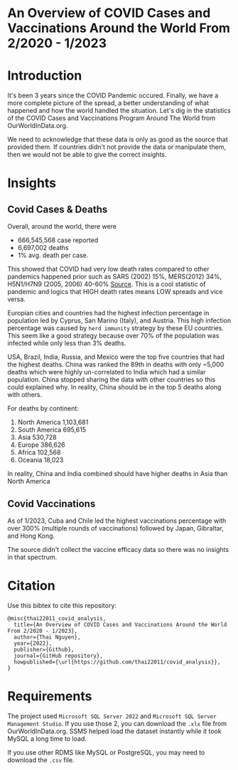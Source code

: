 # An Overview of COVID Cases and Vaccinations Around the World From 2/2020 - 1/2023

# Introduction
It's been 3 years since the COVID Pandemic occured. Finally, we have a more  complete picture of the spread, a better understanding of what happened and how the world handled the situation. Let's dig in the statistics of the COVID Cases and Vaccinations Program Around The World from OurWorldInData.org.

We need to acknowledge that these data is only as good as the source that provided them. If countries didn't not provide the data or manipulate them, then we would not be able to give the correct insights. 

# Insights
## Covid Cases & Deaths
Overall, around the world, there were 
- 666,545,568 case reported 
- 6,697,002 deaths
- 1% avg. death per case. 

This showed that COVID had very low death rates compared to other pandemics happened prior such as SARS (2002) 15%, MERS(2012) 34%, H5N1/H7N9 (2005, 2006) 40-60% [Source](https://www.news-medical.net/health/How-does-the-COVID-19-Pandemic-Compare-to-Other-Pandemics.aspx#:~:text=The%20global%20case%20rates%20and,estimates%20due%20to%20ongoing%20pandemic).  This is a cool statistic of pandemic and logics that HIGH death rates means LOW spreads and vice versa.

Europian cities and countries had the highest infection percentage in population led by Cyprus, San Marino (Italy), and Austria. This high infection percentage was caused by `herd immunity` strategy by these EU countries. This seem like a good strategy because over 70% of the population was infected while only less than 3% deaths.

USA, Brazil, India, Russia, and Mexico were the top five countries that had the highest deaths. China was ranked the 89th in deaths with only ~5,000 deaths which were highly un-correlated to India which had a similar population. China stopped sharing the data with other countries so this could explained why. In reality, China should be in the top 5 deaths along with others. 

For deaths by continent:
1. North America	1,103,681
2. South America	  695,615
3. Asia	              530,728
4. Europe	          386,626
5. Africa	          102,568
6. Oceania	           18,023

In reality, China and India combined should have higher deaths in Asia than North America

## Covid Vaccinations
As of 1/2023, Cuba and Chile led the highest vaccinations percentage with over 300% (multiple rounds of vaccinations) followed by Japan, Gibraltar, and Hong Kong. 

The source didn't collect the vaccine efficacy data so there was no insights in that spectrum. 
# Citation
Use this bibtex to cite this repository:

```
@misc{thai22011_covid_analysis,
  title={An Overview of COVID Cases and Vaccinations Around the World From 2/2020 - 1/2023},
  author={Thai Nguyen},
  year={2022},
  publisher={Github},
  journal={GitHub repository},
  howpublished={\url{https://github.com/thai22011/covid_analysis}},
}
```
# Requirements
The project used `Microsoft SQL Server 2022` and `Microsoft SQL Server Management Studio`. If you use those 2, you can download the `.xlx` file from OurWorldInData.org. SSMS helped load the dataset instantly while it took MySQL a long time to load.

If you use other RDMS like MySQL or PostgreSQL, you may need to download the `.csv` file. 

